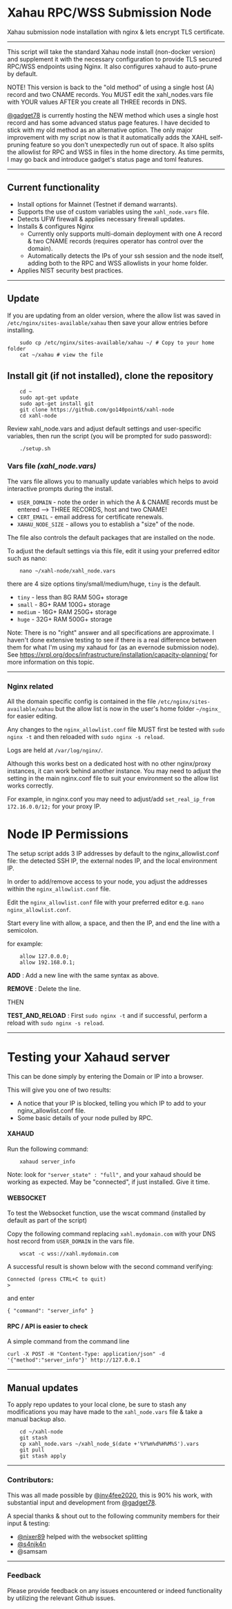 # Xahau RPC/WSS Submission Node 
Xahau submission node installation with nginx &amp; lets encrypt TLS certificate.

---

This script will take the standard Xahau node install (non-docker version) and supplement it with the necessary configuration to provide TLS secured RPC/WSS endpoints using Nginx. It also configures xahaud to auto-prune by default.

NOTE! This version is back to the "old method" of using a single host (A) record and two CNAME records. You MUST edit the xahl_nodes.vars file with YOUR values AFTER you create all THREE records in DNS.

[@gadget78](https://github.com/gadget78/xahl-node) is currently hosting the NEW method which uses a single host record and has some advanced status page features. I have decided to stick with my old method as an alternative option. The only major improvement with my script now is that it automatically adds the XAHL self-pruning feature so you don't unexpectedly run out of space. It also splits the allowlist for RPC and WSS in files in the home directory. As time permits, I may go back and introduce gadget's status page and toml features.

---

## Current functionality
 - Install options for Mainnet (Testnet if demand warrants).
 - Supports the use of custom variables using the `xahl_node.vars` file.
 - Detects UFW firewall & applies necessary firewall updates.
 - Installs & configures Nginx 
   - Currently only supports multi-domain deployment with one A record & two CNAME records (requires operator has control over the domain).
   - Automatically detects the IPs of your ssh session and the node itself, adding both to the RPC and WSS allowlists in your home folder.
 - Applies NIST security best practices.
 
---

## Update

If you are updating from an older version, where the allow list was saved in `/etc/nginx/sites-available/xahau` then save your allow entries before installing.

        sudo cp /etc/nginx/sites-available/xahau ~/ # Copy to your home folder
        cat ~/xahau # view the file

## Install git (if not installed), clone the repository

        cd ~
        sudo apt-get update
        sudo apt-get install git
        git clone https://github.com/go140point6/xahl-node
        cd xahl-node

Review xahl_node.vars and adjust default settings and user-specific variables, then run the script (you will be prompted for sudo password): 

        ./setup.sh

### Vars file _(xahl_node.vars)_

The vars file allows you to manually update variables which helps to avoid interactive prompts during the install.

- `USER_DOMAIN` - note the order in which the A & CNAME records must be entered --> THREE RECORDS, host and two CNAME!
- `CERT_EMAIL` - email address for certificate renewals.
- `XAHAU_NODE_SIZE` - allows you to establish a "size" of the node.

The file also controls the default packages that are installed on the node.

To adjust the default settings via this file, edit it using your preferred editor such as nano:

        nano ~/xahl-node/xahl_node.vars

there are 4 size options tiny/small/medium/huge, `tiny` is the default.
- `tiny` -  less than 8G RAM 50G+ storage
- `small` - 8G+ RAM 100G+ storage
- `medium` - 16G+ RAM 250G+ storage
- `huge` - 32G+ RAM 500G+ storage

Note: There is no "right" answer and all specifications are approximate. I haven't done extensive testing to see if there is a real difference between them for what I'm using my xahaud for (as an evernode submission node). See https://xrpl.org/docs/infrastructure/installation/capacity-planning/ for more information on this topic.

---

### Nginx related

All the domain specific config is contained in the file `/etc/nginx/sites-available/xahau` but the allow list is now in the user's home folder `~/nginx_` for easier editing.

Any changes to the `nginx_allowlist.conf` file MUST first be tested with `sudo nginx -t` and then reloaded with `sudo nginx -s reload`.

Logs are held at `/var/log/nginx/`.

Although this works best on a dedicated host with no other nginx/proxy instances, it can work behind another instance.
You may need to adjust the setting in the main nginx.conf file to suit your environment so the allow list works correctly.

For example, in nginx.conf you may need to adjust/add `set_real_ip_from 172.16.0.0/12;` for your proxy IP.


# Node IP Permissions

The setup script adds 3 IP addresses by default to the nginx_allowlist.conf file: the detected SSH IP, the external nodes IP, and the local environment IP.

In order to add/remove access to your node, you adjust the addresses within the `nginx_allowlist.conf` file.

Edit the `nginx_allowlist.conf` file with your preferred editor e.g. `nano nginx_allowlist.conf`.

Start every line with allow, a space, and then the IP, and end the line with a semicolon.

for example:

        allow 127.0.0.0;
        allow 192.168.0.1;

__ADD__ : Add a new line with the same syntax as above.

__REMOVE__ : Delete the line.

THEN

__TEST_AND_RELOAD__ : First `sudo nginx -t` and if successful, perform a reload with `sudo nginx -s reload`.

---

# Testing your Xahaud server

This can be done simply by entering the Domain or IP into a browser.

This will give you one of two results:
  - A notice that your IP is blocked, telling you which IP to add to your nginx_allowlist.conf file.
  - Some basic details of your node pulled by RPC.

#### XAHAUD

Run the following command:

        xahaud server_info

Note: look for `"server_state" : "full",` and your xahaud should be working as expected.  May be "connected", if just installed. Give it time.

#### WEBSOCKET

To test the Websocket function, use the wscat command (installed by default as part of the script)

Copy the following command replacing `xahl.mydomain.com` with your DNS host record from `USER_DOMAIN` in the vars file.

        wscat -c wss://xahl.mydomain.com

A successful result is shown below with the second command verifying:

    Connected (press CTRL+C to quit)
    >

and enter

    { "command": "server_info" }

#### RPC / API is easier to check

A simple command from the command line

    curl -X POST -H "Content-Type: application/json" -d '{"method":"server_info"}' http://127.0.0.1

---

## Manual updates

To apply repo updates to your local clone, be sure to stash any modifications you may have made to the `xahl_node.vars` file & take a manual backup also.

        cd ~/xahl-node
        git stash
        cp xahl_node.vars ~/xahl_node_$(date +'%Y%m%d%H%M%S').vars
        git pull
        git stash apply

---

### Contributors:  
This was all made possible by [@inv4fee2020](https://github.com/inv4fee2020/), this is 90% his work, with substantial input and development from [@gadget78](https://github.com/gadget78).

A special thanks & shout out to the following community members for their input & testing:
- [@nixer89](https://github.com/nixer89) helped with the websocket splitting
- [@s4njk4n](https://github.com/s4njk4n)
- @samsam

---

### Feedback
Please provide feedback on any issues encountered or indeed functionality by utilizing the relevant Github issues.